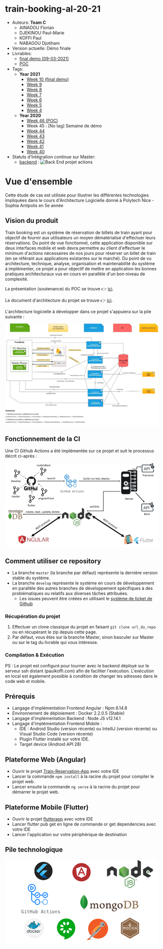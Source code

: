 # train-booking-al-20-21
* Auteurs: **Team C**
    * AINADOU Florian
    * DJEKINOU Paul-Marie
    * KOFFI Paul
    * NABAGOU Djotiham
* Version actuelle: Démo finale
* Livrables:
    * [final demo (09-03-2021) ](https://github.com/wak-nda/train-booking-al-20-21-team-c/releases/tag/tag_10)
    * [POC](https://github.com/wak-nda/train-booking-al-20-21-team-c/releases/tag/tag_46)
* Tags: 
    * **Year 2021**
        * [Week 10 (final demo)](https://github.com/wak-nda/train-booking-al-20-21-team-c/releases/tag/tag_10)
        * [Week 9](https://github.com/wak-nda/train-booking-al-20-21-team-c/releases/tag/tag_9)
        * [Week 8](https://github.com/wak-nda/train-booking-al-20-21-team-c/releases/tag/tag_8)
        * [Week 7](https://github.com/wak-nda/train-booking-al-20-21-team-c/releases/tag/tag_7)
        * [Week 6](https://github.com/wak-nda/train-booking-al-20-21-team-c/releases/tag/tag_6)
        * [Week 5](https://github.com/wak-nda/train-booking-al-20-21-team-c/releases/tag/tag_5)
        * [Week 4](https://github.com/wak-nda/train-booking-al-20-21-team-c/releases/tag/tag_4)
    * **Year 2020**
        * [Week 46 (POC)](https://github.com/wak-nda/train-booking-al-20-21-team-c/releases/tag/tag_46)
        * Week 45 : [No tag] Semaine de démo
        * [Week 44](https://github.com/wak-nda/train-booking-al-20-21-team-c/releases/tag/tag_44)
        * [Week 43](https://github.com/wak-nda/train-booking-al-20-21-team-c/releases/tag/tag_43)
        * [Week 42](https://github.com/wak-nda/train-booking-al-20-21-team-c/releases/tag/tag_42)
        * [Week 41](https://github.com/wak-nda/train-booking-al-20-21-team-c/releases/tag/tag_41)
        * [Week 40](https://github.com/wak-nda/train-booking-al-20-21-team-c/releases/tag/tag_40)
* Statuts d'Intégration continue sur Master: 
    * [backend](./backend) : ![Back End projet actions](https://github.com/wak-nda/train-booking-al-20-21-team-c/workflows/Back%20End%20projet%20actions/badge.svg?branch=master)
  
# Vue d'ensemble
 Cette étude de cas est utilisée pour illustrer les différentes technologies impliquées dans le cours d'Architecture Logicielle donné à Polytech Nice - Sophia Antipolis en 5e année
   
  ## Vision du produit
  Train booking est un système de réservation de billets de train ayant pour objectif de fournir aux utilisateurs un moyen dématérialisé d'effectuer leurs réservations.
  Du point de vue fonctionnel, cette application disponible sur deux interfaces mobile et web devra permettre au client d'effectuer le minimum d'actions nécessaires de nos jours pour réserver un billet de train (en se référant aux applications existantes sur le marché).
  Du point de vu architecture, technique, analyse, organisation et maintenabilité du système à implémenter, ce projet a pour objectif de mettre en application les bonnes pratiques architecturaux vus en cours en parallèle d'un bon niveau de complexité.
  
  La présentation (soutenance) du POC se trouve 👉 [ici](./deliverables/soutenance_1.pdf).
  
  Le document d'architecture du projet se trouve 👉 [ici](./deliverables/architecture.pdf).
    
  L'architecture logicielle à développer dans ce projet s'appuiera sur la pile suivante :
  <p align="center">
      <img src="./deliverables/train-booking-components-diagram(latest).jpg"/>
  </p>
  
  ## Fonctionnement de la CI
  Une CI Github Actions a été implémentée sur ce projet et suit le processus décrit ci-après :
  <p align="center">
        <img src="./deliverables/architecture.jpg"/>
    </p>
  
  ## Comment utiliser ce repository
  * La branche `master` (la branche par défaut) représente la dernière version stable du système.
  * La branche `develop` représente le système en cours de développement en parallèle des autres branches de développement spécifiques à des problématiques ou relatifs aux diverses tâches attribuées.  
    * Les issues peuvent être créées en utilisant le [système de ticket de Github](https://github.com/wak-nda/train-booking-al-20-21-team-c/issues)
  
  ### Récupération du projet
  1. Effectuer un clone classique du projet en faisant ```git clone url_du_repo``` ou en récupérant le zip depuis cette page.
  2. Par défaut, vous êtes sur la branche Master, sinon basculer sur Master ou sur le tag du livrable qui vous intéresse.
    
  ### Compilation & Exécution
  PS : Le projet est configuré pour tourner avec le backend déployé sur le serveur ssh distant (paulkoffi.com) afin de faciliter l'exécution. L'exécution en local est également possible à condition de changer les adresses dans le code web et mobile.
  ## Prérequis
  * Langage d'implémentation Frontend Angular : Npm 6.14.8
  * Environnement de déploiement : Docker 2.2.0.5 (Stable)
  * Langage d'implémentation Backend : Node JS v12.14.1
  * Langage d'implémentation Frontend Mobile :
    * IDE : Android Studio (version récente) ou IntelliJ (version récente) ou Visual Studio Code (version récente)
    * Plugin Flutter installé sur votre IDE.
    * Target device (Android API 28)
  ## Plateforme Web (Angular)
  * Ouvrir le projet [Train-Reservation-App](./frontends/Train-Reservation-App) avec votre IDE
  * Lancer la commande `npm install` à la racine du projet pour compiler le projet web.
  * Lancer ensuite la commande `ng serve` à la racine du projet pour démarrer le projet web. 
  
  ## Plateforme Mobile (Flutter)
  * Ouvrir le projet [flutterapp](./frontends/flutterapp) avec votre IDE
  * Lancer flutter pub get en ligne de commande or get dependencies avec votre IDE
  * Lancer l'application sur votre périphérique de destination
  
  ## Pile technologique
  <p align="center">
    <img src="./docs/stack.png"/>
  </p>
